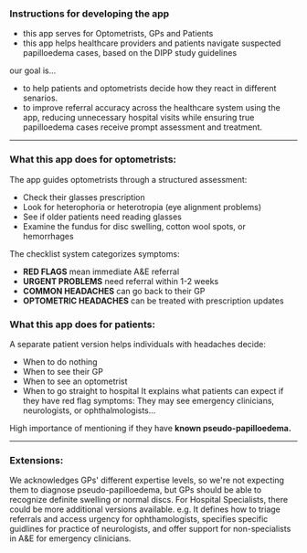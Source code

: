 
### Instructions for developing the app
- this app serves for Optometrists, GPs and Patients
- this app helps healthcare providers and patients navigate suspected papilloedema cases, based on the DIPP study guidelines

our goal is...
- to help patients and optometrists decide how they react in different senarios.
- to improve referral accuracy across the healthcare system using the app, reducing unnecessary hospital visits while ensuring true papilloedema cases receive prompt assessment and treatment.


---

### What this app does for optometrists:
The app guides optometrists through a structured assessment:
- Check their glasses prescription 
- Look for heterophoria or heterotropia (eye alignment problems) 
- See if older patients need reading glasses 
- Examine the fundus for disc swelling, cotton wool spots, or hemorrhages 

The checklist system categorizes symptoms:
- **RED FLAGS** mean immediate A&E referral 
- **URGENT PROBLEMS** need referral within 1-2 weeks 
- **COMMON HEADACHES** can go back to their GP 
- **OPTOMETRIC HEADACHES** can be treated with prescription updates 

### What this app does for patients:
A separate patient version helps individuals with headaches decide:
- When to do nothing 
- When to see their GP 
- When to see an optometrist 
- When to go straight to hospital 
It explains what patients can expect if they have red flag symptoms:
They may see emergency clinicians, neurologists, or ophthalmologists...

High importance of mentioning if they have **known pseudo-papilloedema.**

---

### Extensions:
We acknowledges GPs' different expertise levels, so we're not expecting them to diagnose pseudo-papilloedema, but GPs should be able to recognize definite swelling or normal discs. 
For Hospital Specialists, there could be more additional versions available. e.g. It defines how to triage referrals and access urgency for ophthamologists, specifies specific guidlines for practice of neurologists, and offer support for non-specialists in A&E for emergency clinicians.



